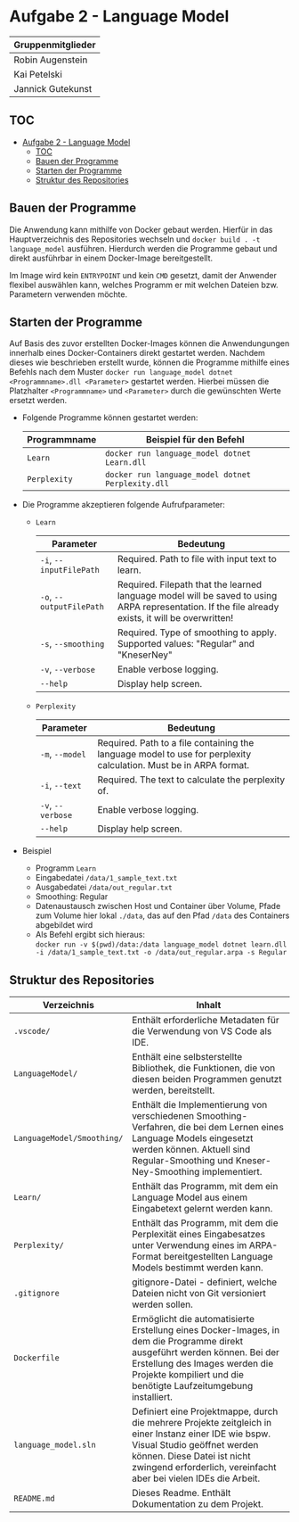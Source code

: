 # Aufgabe 2 - Language Model

| Gruppenmitglieder |
|-|
| Robin Augenstein |
| Kai Petelski |
| Jannick Gutekunst |

## TOC

- [Aufgabe 2 - Language Model](#aufgabe-2---language-model)
  - [TOC](#toc)
  - [Bauen der Programme](#bauen-der-programme)
  - [Starten der Programme](#starten-der-programme)
  - [Struktur des Repositories](#struktur-des-repositories)

## Bauen der Programme

Die Anwendung kann mithilfe von Docker gebaut werden. Hierfür in das Hauptverzeichnis des Repositories wechseln und `docker build . -t language_model` ausführen. Hierdurch werden die Programme gebaut und direkt ausführbar in einem Docker-Image bereitgestellt.

Im Image wird kein `ENTRYPOINT` und kein `CMD` gesetzt, damit der Anwender flexibel auswählen kann, welches Programm er mit welchen Dateien bzw. Parametern verwenden möchte.

## Starten der Programme

Auf Basis des zuvor erstellten Docker-Images können die Anwendungungen innerhalb eines Docker-Containers direkt gestartet werden. Nachdem dieses wie beschrieben erstellt wurde, können die Programme mithilfe eines Befehls nach dem Muster `docker run language_model dotnet <Programmname>.dll <Parameter>` gestartet werden. Hierbei müssen die Platzhalter `<Programmname>` und `<Parameter>` durch die gewünschten Werte ersetzt werden.

- Folgende Programme können gestartet werden:

  | Programmname | Beispiel für den Befehl |
  |-|-|
  | `Learn` | `docker run language_model dotnet Learn.dll` |
  | `Perplexity` | `docker run language_model dotnet Perplexity.dll` |

- Die Programme akzeptieren folgende Aufrufparameter:
  - `Learn`

    | Parameter | Bedeutung |
    |-|-|
    | `-i`, `--inputFilePath` | Required. Path to file with input text to learn. |
    | `-o`, `--outputFilePath` | Required. Filepath that the learned language model will be saved to using ARPA representation. If the file already exists, it will be overwritten! |
    | `-s`, `--smoothing` | Required. Type of smoothing to apply. Supported values: "Regular" and "KneserNey" |
    | `-v`, `--verbose` | Enable verbose logging. |
    | `--help` | Display help screen. |

  - `Perplexity`

    | Parameter | Bedeutung |
    |-|-|
    | `-m`, `--model` | Required. Path to a file containing the language model to use for perplexity calculation. Must be in ARPA format. |
    | `-i`, `--text` | Required. The text to calculate the perplexity of. |
    | `-v`, `--verbose` | Enable verbose logging. |
    | `--help` | Display help screen. |

- Beispiel
  - Programm `Learn`
  - Eingabedatei `/data/1_sample_text.txt`
  - Ausgabedatei `/data/out_regular.txt`
  - Smoothing: Regular
  - Datenaustausch zwischen Host und Container über Volume, Pfade zum Volume hier lokal `./data`, das auf den Pfad `/data` des Containers abgebildet wird
  - Als Befehl ergibt sich hieraus:  
    `docker run -v $(pwd)/data:/data language_model dotnet learn.dll -i /data/1_sample_text.txt -o /data/out_regular.arpa -s Regular`

## Struktur des Repositories

| Verzeichnis | Inhalt |
|-|-|
| `.vscode/` | Enthält erforderliche Metadaten für die Verwendung von VS Code als IDE. |
| `LanguageModel/` | Enthält eine selbsterstellte Bibliothek, die Funktionen, die von diesen beiden Programmen genutzt werden, bereitstellt. |
| `LanguageModel/Smoothing/` | Enthält die Implementierung von verschiedenen Smoothing-Verfahren, die bei dem Lernen eines Language Models eingesetzt werden können. Aktuell sind Regular-Smoothing und Kneser-Ney-Smoothing implementiert. |
| `Learn/` | Enthält das Programm, mit dem ein Language Model aus einem Eingabetext gelernt werden kann. |
| `Perplexity/` | Enthält das Programm, mit dem die Perplexität eines Eingabesatzes unter Verwendung eines im ARPA-Format bereitgestellten Language Models bestimmt werden kann. |
| `.gitignore` | gitignore-Datei - definiert, welche Dateien nicht von Git versioniert werden sollen. |
| `Dockerfile` | Ermöglicht die automatisierte Erstellung eines Docker-Images, in dem die Programme direkt ausgeführt werden können. Bei der Erstellung des Images werden die Projekte kompiliert und die benötigte Laufzeitumgebung installiert. |
| `language_model.sln` | Definiert eine Projektmappe, durch die mehrere Projekte zeitgleich in einer Instanz einer IDE wie bspw. Visual Studio geöffnet werden können. Diese Datei ist nicht zwingend erforderlich, vereinfacht aber bei vielen IDEs die Arbeit. |
| `README.md` | Dieses Readme. Enthält Dokumentation zu dem Projekt. |
